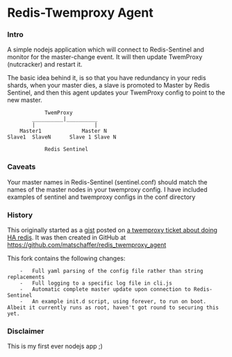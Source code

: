 # Redis-Twemproxy Agent

### Intro
A simple nodejs application which will connect to Redis-Sentinel and monitor for the master-change event.
It will then update TwemProxy (nutcracker) and restart it.

The basic idea behind it, is so that you have redundancy in your redis shards, when your master dies, a slave is promoted to Master by Redis Sentinel, and then this agent updates your TwemProxy config to point to the new master.

```
			TwemProxy
		__________|__________
		|					|
	Master1				Master N
Slave1 	SlaveN		Slave 1	Slave N
		
			Redis Sentinel
```

### Caveats
Your master names in Redis-Sentinel (sentinel.conf) should match the names of the master nodes in your twemproxy config.
I have included examples of sentinel and twemproxy configs in the conf directory

### History
This originally started as a [gist](https://gist.github.com/eveiga/5039007) posted on [a twemproxy ticket about doing HA redis](https://github.com/twitter/twemproxy/issues/67).
It was then created in GitHub at https://github.com/matschaffer/redis_twemproxy_agent

This fork contains the following changes:
```
	-	Full yaml parsing of the config file rather than string replacements
	-	Full logging to a specific log file in cli.js
	-	Automatic complete master update upon connection to Redis-Sentinel
	-	An example init.d script, using forever, to run on boot.  Albeit it currently runs as root, haven't got round to securing this yet.
```
### Disclaimer
This is my first ever nodejs app ;)